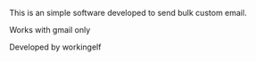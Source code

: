This is an simple software developed to send bulk custom email.

Works with gmail only

Developed by workingelf
